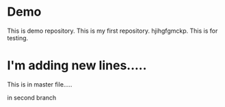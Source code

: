 # Demo
This is demo repository.
This is my first repository.
hjihgfgmckp.
This is for testing.

I'm adding new lines.....
=======
This is in master file.....

in second branch
